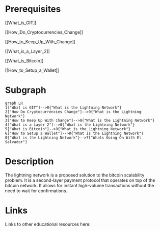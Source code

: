 # Prerequisites
[[What_is_GIT]]


[[How_Do_Cryptocurrencies_Change]]


[[How_to_Keep_Up_With_Change]]


[[What_is_a_Layer_2]]


[[What_is_Bitcoin]]


[[How_to_Setup_a_Wallet]]

# Subgraph

```mermaid
graph LR
1["What is GIT"]-->0{"What is the Lightning Network"}
2["How Do Cryptocurrencies Change"]-->0{"What is the Lightning Network"}
3["How to Keep Up With Change"]-->0{"What is the Lightning Network"}
4["What is a Layer 2"]-->0{"What is the Lightning Network"}
5["What is Bitcoin"]-->0{"What is the Lightning Network"}
6["How to Setup a Wallet"]-->0{"What is the Lightning Network"}
0{"What is the Lightning Network"}-->7["Whats Going On With El Salvador"]
```



# Description
The lightning network is a proposed solution to the bitcoin scalability problem. It is a second-layer payment protocol that operates on top of the bitcoin network. It allows for instant high-volume transactions without the need to wait for confirmations.

# Links
Links to other educational resources here: